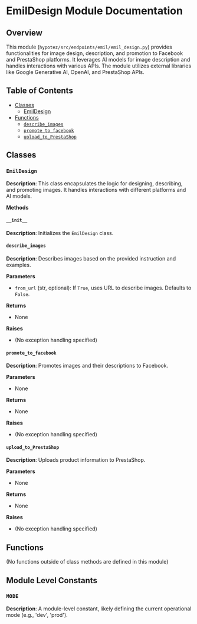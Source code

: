 # EmilDesign Module Documentation

## Overview

This module (`hypotez/src/endpoints/emil/emil_design.py`) provides functionalities for image design, description, and promotion to Facebook and PrestaShop platforms. It leverages AI models for image description and handles interactions with various APIs.  The module utilizes external libraries like Google Generative AI, OpenAI, and PrestaShop APIs.


## Table of Contents

* [Classes](#classes)
    * [EmilDesign](#emildesign)
* [Functions](#functions)
    * [`describe_images`](#describe_images)
    * [`promote_to_facebook`](#promote_to_facebook)
    * [`upload_to_PrestaShop`](#upload_to_prestashop)


## Classes

### `EmilDesign`

**Description**: This class encapsulates the logic for designing, describing, and promoting images.  It handles interactions with different platforms and AI models.


**Methods**

#### `__init__`

**Description**: Initializes the `EmilDesign` class.

#### `describe_images`

**Description**: Describes images based on the provided instruction and examples.


**Parameters**

- `from_url` (str, optional): If `True`, uses URL to describe images. Defaults to `False`.


**Returns**

- None

**Raises**

- (No exception handling specified)


#### `promote_to_facebook`

**Description**: Promotes images and their descriptions to Facebook.


**Parameters**

- None

**Returns**

- None

**Raises**

- (No exception handling specified)


#### `upload_to_PrestaShop`

**Description**: Uploads product information to PrestaShop.


**Parameters**

- None

**Returns**

- None

**Raises**

- (No exception handling specified)


## Functions

(No functions outside of class methods are defined in this module)


## Module Level Constants

### `MODE`

**Description**:  A module-level constant, likely defining the current operational mode (e.g., 'dev', 'prod').


```